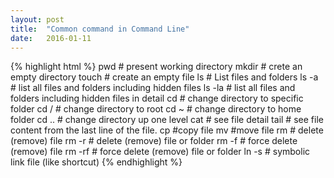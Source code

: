 ```yaml
---
layout: post
title:  "Common command in Command Line"
date:   2016-01-11
---
```

{% highlight html %}
pwd               # present working directory
mkdir <FILENAME>  # crete an empty directory
touch <FILENAME>  # create an empty file
ls                # List files and folders
ls -a             # list all files and folders including hidden files
ls -la            # list all files and folders including hidden files in detail
cd <FOLDERNAME>   # change directory to specific folder
cd /              # change directory to root
cd ~              # change directory to home folder
cd ..             # change directory up one level
cat <FILENAME>    # see file detail
tail <FILENAME>    # see file content from the last line of the file.
cp <SOURCE FILE NAME> <DESTINATION FILE NAME>   #copy file
mv <SOURCE FILE NAME> <DESTINATION FILE NAME>   #move file
rm <FILENAME>       # delete (remove) file
rm -r <FOLDERNAME>  # delete (remove) file or folder
rm -f <FILENAME>    # force delete (remove) file
rm -rf <FOLDERNAME> # force delete (remove) file or folder
ln -s <FILENAME1> <FILENAME2>  # symbolic link file (like shortcut)
{% endhighlight %}
